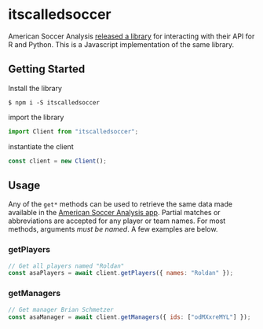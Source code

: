 # itscalledsoccer

American Soccer Analysis [released a library](https://www.americansocceranalysis.com/home/2022/2/9/introducing-itscalledsoccer) for interacting with their API for R and Python. This is a Javascript implementation of the same library.

## Getting Started

Install the library

```shell
$ npm i -S itscalledsoccer
```

import the library

```javascript
import Client from "itscalledsoccer";
```

instantiate the client

```javascript
const client = new Client();
```

## Usage

Any of the `get*` methods can be used to retrieve the same data made available in the [American Soccer Analysis app](https://app.americansocceranalysis.com/). Partial matches or abbreviations are accepted for any player or team names. For most methods, arguments _must be named_. A few examples are below.

### getPlayers

```javascript
// Get all players named "Roldan"
const asaPlayers = await client.getPlayers({ names: "Roldan" });
```

### getManagers

```javascript
// Get manager Brian Schmetzer
const asaManager = await client.getManagers({ ids: ["odMXxreMYL"] });
```
